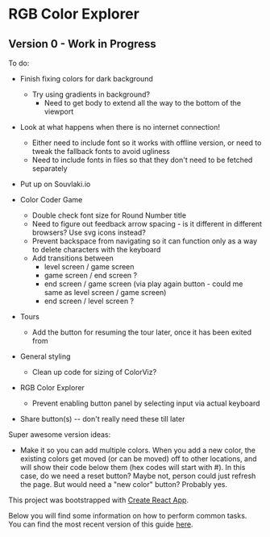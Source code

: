 # RGB Color Explorer

## Version 0 - Work in Progress

To do:

* Finish fixing colors for dark background
  * Try using gradients in background?
    * Need to get body to extend all the way to the bottom of the viewport


* Look at what happens when there is no internet connection!
  * Either need to include font so it works with offline version, or need to tweak the fallback fonts to avoid ugliness
  * Need to include fonts in files so that they don't need to be fetched separately

* Put up on Souvlaki.io

* Color Coder Game
  * Double check font size for Round Number title
  * Need to figure out feedback arrow spacing - is it different in different browsers? Use svg icons instead?
  * Prevent backspace from navigating so it can function only as a way to delete characters with the keyboard
  * Add transitions between
    * level screen / game screen
    * game screen / end screen ?
    * end screen / game screen (via play again button - could me same as level screen / game screen)
    * end screen / level screen ?

* Tours
  * Add the button for resuming the tour later, once it has been exited from

* General styling
  * Clean up code for sizing of ColorViz?

* RGB Color Explorer
  * Prevent enabling button panel by selecting input via actual keyboard

* Share button(s) -- don't really need these till later


Super awesome version ideas:
* Make it so you can add multiple colors. When you add a new color, the existing colors get moved (or can be moved) off to other locations, and will show their code below them (hex codes will start with #). In this case, do we need a reset button? Maybe not, person could just refresh the page. But would need a "new color" button? Probably yes.

This project was bootstrapped with [Create React App](https://github.com/facebookincubator/create-react-app).

Below you will find some information on how to perform common tasks.<br>
You can find the most recent version of this guide [here](https://github.com/facebookincubator/create-react-app/blob/master/packages/react-scripts/template/README.md).
